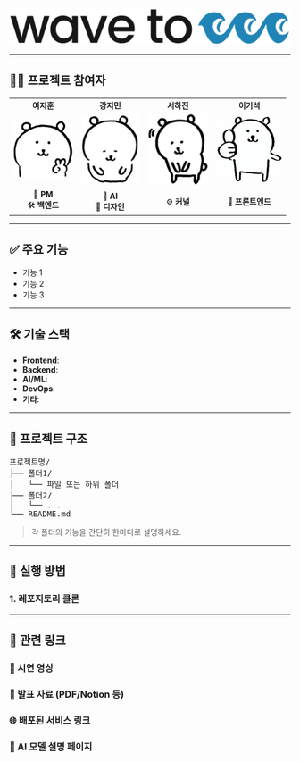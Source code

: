 
<p align="center">
  <img src="./assets/logo.png" alt="프로젝트 로고" width="600"/>
</p>

---

## 👩‍💻 프로젝트 참여자

<div align="center">

<table style="border: none;">
  <tr>
    <td align="center"><strong>여지훈</strong></td>
    <td align="center"><strong>강지민</strong></td>
    <td align="center"><strong>서하진</strong></td>
    <td align="center"><strong>이기석</strong></td>
  </tr>
  <tr>
    <td align="center"><img src="./assets/jihun.JPG" width="107"/></td>
    <td align="center"><img src="./assets/jimin.JPG" width="105"/></td>
    <td align="center"><img src="./assets/hajin.JPG" width="110"/></td>
    <td align="center"><img src="./assets/gisuk.JPG" width="118"/></td>
  </tr>
  <tr>
    <td align="center">🌈 <strong>PM</strong><br/>🛠️ <strong>백엔드</strong></td>
    <td align="center">🌳 <strong>AI</strong><br/>🎨 <strong>디자인</strong></td>
    <td align="center">⚙️ <strong>커널</strong></td>
    <td align="center">📱 <strong>프론트엔드</strong></td>
  </tr>
</table>

</div>


---

## ✅ 주요 기능

- 기능 1
- 기능 2
- 기능 3

---

## 🛠 기술 스택

- **Frontend**: 
- **Backend**: 
- **AI/ML**: 
- **DevOps**: 
- **기타**: 

---

## 📁 프로젝트 구조

<pre>
프로젝트명/
├── 폴더1/
│   └── 파일 또는 하위 폴더
├── 폴더2/
│   └── ...
└── README.md
</pre>

> 각 폴더의 기능을 간단히 한마디로 설명하세요.

---

## 🚀 실행 방법

### 1. 레포지토리 클론

---

## 🔗 관련 링크

### 🎥 시연 영상
### 📄 발표 자료 (PDF/Notion 등)
### 🌐 배포된 서비스 링크
### 🧠 AI 모델 설명 페이지